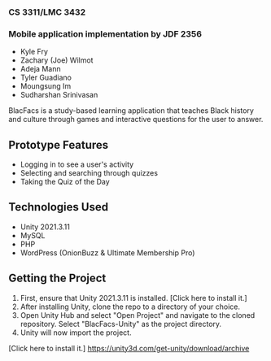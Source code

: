### CS 3311/LMC 3432 ###
### Mobile application implementation by JDF 2356 ###
- Kyle Fry
- Zachary (Joe) Wilmot
- Adeja Mann
- Tyler Guadiano
- Moungsung Im
- Sudharshan Srinivasan

BlacFacs is a study-based learning application that teaches Black history and culture through games and interactive questions for the user to answer.

## Prototype Features
- Logging in to see a user's activity
- Selecting and searching through quizzes
- Taking the Quiz of the Day

## Technologies Used
- Unity 2021.3.11
- MySQL
- PHP
- WordPress (OnionBuzz & Ultimate Membership Pro)

## Getting the Project
1. First, ensure that Unity 2021.3.11 is installed. [Click here to install it.]
2. After installing Unity, clone the repo to a directory of your choice.
3. Open Unity Hub and select "Open Project" and navigate to the cloned repository. Select "BlacFacs-Unity" as the project directory.
4. Unity will now import the project.

[Click here to install it.] <https://unity3d.com/get-unity/download/archive>
